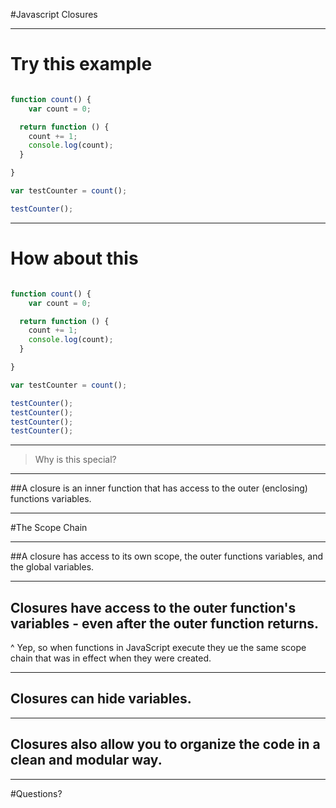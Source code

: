 #Javascript Closures

---

# Try this example

```javascript

function count() {
	var count = 0;

  return function () {
    count += 1;
    console.log(count);
  }

}

var testCounter = count();

testCounter();

```

---

# How about this

```javascript

function count() {
	var count = 0;

  return function () {
    count += 1;
    console.log(count);
  }

}

var testCounter = count();

testCounter();
testCounter();
testCounter();
testCounter();


```

---

>Why is this special?

---

##A closure is an inner function that has access to the outer (enclosing) functions variables.

---

#The Scope Chain

---

##A closure has access to its own scope, the outer functions variables, and the global variables.

---

## Closures have access to the outer function's variables - even after the outer function returns.

^ Yep, so when functions in JavaScript execute they ue the same scope chain that was in effect when they were created.

---

## Closures can hide variables.

---

## Closures also allow you to organize the code in a clean and modular way.

---

#Questions?



